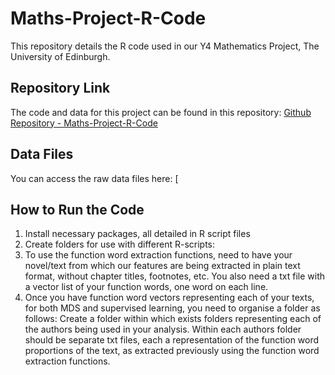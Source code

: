 # Maths-Project-R-Code
This repository details the R code used in our Y4 Mathematics Project, The University of Edinburgh. 

## Repository Link
The code and data for this project can be found in this repository:
[Github Repository - Maths-Project-R-Code](https://github.com/pepabirkett/Maths-Project-R-Code)

## Data Files
You can access the raw data files here: 
[


## How to Run the Code
1. Install necessary packages, all detailed in R script files
2. Create folders for use with different R-scripts:
3. To use the function word extraction functions, need to have your novel/text from which our features are being extracted in plain text format, without chapter titles, footnotes, etc. You also need a txt file with a vector list of your function words, one  word on each line.
4. Once you have function word vectors representing each of your texts, for both MDS and supervised learning, you need to organise a folder as follows: Create a folder within which exists folders representing each of the authors being used in your analysis. Within each authors folder should be separate txt files, each a representation of the function word proportions of the text, as extracted previously using the function word extraction functions.
